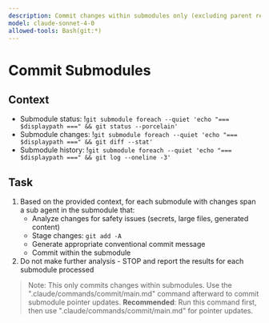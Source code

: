 ```yaml
---
description: Commit changes within submodules only (excluding parent repository)
model: claude-sonnet-4-0
allowed-tools: Bash(git:*)
---
```


# Commit Submodules

## Context
- Submodule status: !`git submodule foreach --quiet 'echo "=== $displaypath ===" && git status --porcelain'`
- Submodule changes: !`git submodule foreach --quiet 'echo "=== $displaypath ===" && git diff --stat'`
- Submodule history: !`git submodule foreach --quiet 'echo "=== $displaypath ===" && git log --oneline -3'`

## Task
1. Based on the provided context, for each submodule with changes span a sub agent in the submodule that:
   - Analyze changes for safety issues (secrets, large files, generated content)
   - Stage changes: `git add -A`
   - Generate appropriate conventional commit message
   - Commit within the submodule
2. Do not make further analysis - STOP and report the results for each submodule processed

> Note: This only commits changes within submodules.
> Use the ".claude/commands/commit/main.md" command afterward to commit submodule pointer updates.
> **Recommended**: Run this command first, then use ".claude/commands/commit/main.md" for pointer updates.
